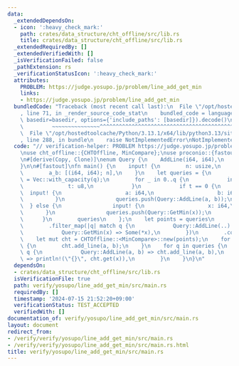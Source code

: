 ```yaml
---
data:
  _extendedDependsOn:
  - icon: ':heavy_check_mark:'
    path: crates/data_structure/cht_offline/src/lib.rs
    title: crates/data_structure/cht_offline/src/lib.rs
  _extendedRequiredBy: []
  _extendedVerifiedWith: []
  _isVerificationFailed: false
  _pathExtension: rs
  _verificationStatusIcon: ':heavy_check_mark:'
  attributes:
    PROBLEM: https://judge.yosupo.jp/problem/line_add_get_min
    links:
    - https://judge.yosupo.jp/problem/line_add_get_min
  bundledCode: "Traceback (most recent call last):\n  File \"/opt/hostedtoolcache/Python/3.13.1/x64/lib/python3.13/site-packages/onlinejudge_verify/documentation/build.py\"\
    , line 71, in _render_source_code_stat\n    bundled_code = language.bundle(stat.path,\
    \ basedir=basedir, options={'include_paths': [basedir]}).decode()\n          \
    \         ~~~~~~~~~~~~~~~^^^^^^^^^^^^^^^^^^^^^^^^^^^^^^^^^^^^^^^^^^^^^^^^^^^^^^^^^^^^^^^^^^\n\
    \  File \"/opt/hostedtoolcache/Python/3.13.1/x64/lib/python3.13/site-packages/onlinejudge_verify/languages/rust.py\"\
    , line 288, in bundle\n    raise NotImplementedError\nNotImplementedError\n"
  code: "// verification-helper: PROBLEM https://judge.yosupo.jp/problem/line_add_get_min\n\
    \nuse cht_offline::{CHTOffline, MinCompare};\nuse proconio::{fastout, input};\n\
    \n#[derive(Copy, Clone)]\nenum Query {\n    AddLine(i64, i64),\n    GetMin(i64),\n\
    }\n\n#[fastout]\nfn main() {\n    input! {\n        n: usize,\n        q: usize,\n\
    \        a_b: [(i64, i64); n],\n    }\n    let queries = {\n        let mut queries\
    \ = Vec::with_capacity(q);\n        for _ in 0..q {\n            input! {\n  \
    \              t: u8,\n            }\n            if t == 0 {\n              \
    \  input! {\n                    a: i64,\n                    b: i64,\n      \
    \          }\n                queries.push(Query::AddLine(a, b));\n          \
    \  } else {\n                input! {\n                    x: i64,\n         \
    \       }\n                queries.push(Query::GetMin(x));\n            }\n  \
    \      }\n        queries\n    };\n    let points = queries\n        .iter()\n\
    \        .filter_map(|q| match q {\n            Query::AddLine(..) => None,\n\
    \            Query::GetMin(x) => Some(*x),\n        })\n        .collect::<Vec<_>>();\n\
    \    let mut cht = CHTOffline::<MinCompare>::new(points);\n    for (a, b) in a_b\
    \ {\n        cht.add_line(a, b);\n    }\n    for q in queries {\n        match\
    \ q {\n            Query::AddLine(a, b) => cht.add_line(a, b),\n            Query::GetMin(x)\
    \ => println!(\"{}\", cht.get(x)),\n        }\n    }\n}\n"
  dependsOn:
  - crates/data_structure/cht_offline/src/lib.rs
  isVerificationFile: true
  path: verify/yosupo/line_add_get_min/src/main.rs
  requiredBy: []
  timestamp: '2024-07-15 21:52:20+09:00'
  verificationStatus: TEST_ACCEPTED
  verifiedWith: []
documentation_of: verify/yosupo/line_add_get_min/src/main.rs
layout: document
redirect_from:
- /verify/verify/yosupo/line_add_get_min/src/main.rs
- /verify/verify/yosupo/line_add_get_min/src/main.rs.html
title: verify/yosupo/line_add_get_min/src/main.rs
---
```

